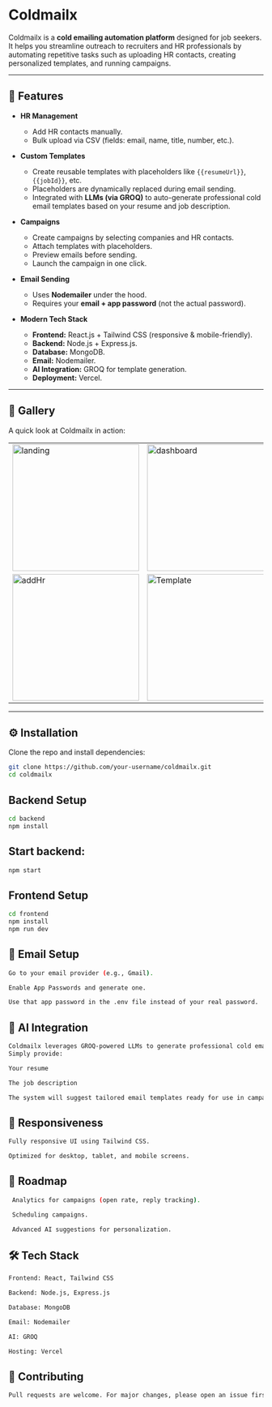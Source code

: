 # Coldmailx  

Coldmailx is a **cold emailing automation platform** designed for job seekers. It helps you streamline outreach to recruiters and HR professionals by automating repetitive tasks such as uploading HR contacts, creating personalized templates, and running campaigns.  

---

## 🚀 Features  

- **HR Management**  
  - Add HR contacts manually.  
  - Bulk upload via CSV (fields: email, name, title, number, etc.).  

- **Custom Templates**  
  - Create reusable templates with placeholders like `{{resumeUrl}}`, `{{jobId}}`, etc.  
  - Placeholders are dynamically replaced during email sending.  
  - Integrated with **LLMs (via GROQ)** to auto-generate professional cold email templates based on your resume and job description.  

- **Campaigns**  
  - Create campaigns by selecting companies and HR contacts.  
  - Attach templates with placeholders.  
  - Preview emails before sending.  
  - Launch the campaign in one click.  

- **Email Sending**  
  - Uses **Nodemailer** under the hood.  
  - Requires your **email + app password** (not the actual password).  

- **Modern Tech Stack**  
  - **Frontend:** React.js + Tailwind CSS (responsive & mobile-friendly).  
  - **Backend:** Node.js + Express.js.  
  - **Database:** MongoDB.  
  - **Email:** Nodemailer.  
  - **AI Integration:** GROQ for template generation.  
  - **Deployment:** Vercel.  

---

## 📸 Gallery  

A quick look at Coldmailx in action:  

<div align="center">  
  <table>  
    <tr>  
      <td><img width="250"  alt="landing" src="https://github.com/user-attachments/assets/8b3f91ed-b511-4e38-b588-6e5ee727d11d" /></td>  
      <td><img width="250"  alt="dashboard" src="https://github.com/user-attachments/assets/943a963d-ac5d-466f-95d6-ac9574517cce" /></td>  
      <td><img width="250"  alt="campaign" src="https://github.com/user-attachments/assets/b97a7f17-233e-49ae-a0ed-da367e4edf07" /></td>  
    </tr>  
    <tr>  
      <td><img width="250" alt="addHr" src="https://github.com/user-attachments/assets/388d86c5-958c-48d1-97f8-68cf820dfd4d" /></td>  
      <td><img width="250"alt="Template" src="https://github.com/user-attachments/assets/6be5596a-b831-404e-b20a-bae24b8d6cbb" /></td>  
      <td><img width="250" alt="campaign1" src="https://github.com/user-attachments/assets/c5a7c70b-ccfd-48b7-8d1b-6bef9d7186fd" /></td>  
    </tr>  
  </table>  
</div>  







---

## ⚙️ Installation  

Clone the repo and install dependencies:  

```bash
git clone https://github.com/your-username/coldmailx.git
cd coldmailx
```

## Backend Setup

```bash
cd backend
npm install
```

## Start backend:
```bash
npm start
```
 
## Frontend Setup
```bash
cd frontend
npm install
npm run dev
```


## 📧 Email Setup
```bash
Go to your email provider (e.g., Gmail).

Enable App Passwords and generate one.

Use that app password in the .env file instead of your real password.

```

## 🤖 AI Integration
```bash
Coldmailx leverages GROQ-powered LLMs to generate professional cold emails.
Simply provide:

Your resume

The job description

The system will suggest tailored email templates ready for use in campaigns.
```

## 📱 Responsiveness
```bash
Fully responsive UI using Tailwind CSS.

Optimized for desktop, tablet, and mobile screens.
```

## 📌 Roadmap
```bash
 Analytics for campaigns (open rate, reply tracking).

 Scheduling campaigns.

 Advanced AI suggestions for personalization.
```

## 🛠️ Tech Stack
```bash
Frontend: React, Tailwind CSS

Backend: Node.js, Express.js

Database: MongoDB

Email: Nodemailer

AI: GROQ

Hosting: Vercel
```

## 🤝 Contributing
```bash
Pull requests are welcome. For major changes, please open an issue first to discuss what you’d like to change.
```

